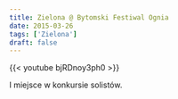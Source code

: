 ```yaml
---
title: Zielona @ Bytomski Festiwal Ognia
date: 2015-03-26
tags: ['Zielona']
draft: false
---
```

{{< youtube bjRDnoy3ph0 >}}

<p>I miejsce w konkursie solistów.</p>
